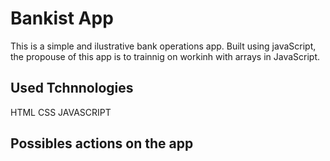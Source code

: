 # Bankist App
This is a simple and ilustrative bank operations app.
Built using javaScript, the propouse of this app is to trainnig on workinh with arrays in JavaScript.

## Used Tchnnologies 
HTML
CSS
JAVASCRIPT

## Possibles actions on the app

